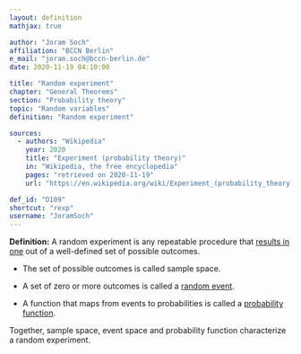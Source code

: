 ```yaml
---
layout: definition
mathjax: true

author: "Joram Soch"
affiliation: "BCCN Berlin"
e_mail: "joram.soch@bccn-berlin.de"
date: 2020-11-19 04:10:00

title: "Random experiment"
chapter: "General Theorems"
section: "Probability theory"
topic: "Random variables"
definition: "Random experiment"

sources:
  - authors: "Wikipedia"
    year: 2020
    title: "Experiment (probability theory)"
    in: "Wikipedia, the free encyclopedia"
    pages: "retrieved on 2020-11-19"
    url: "https://en.wikipedia.org/wiki/Experiment_(probability_theory)"

def_id: "D109"
shortcut: "rexp"
username: "JoramSoch"
---
```



**Definition:** A random experiment is any repeatable procedure that [results in one](/D/rvar) out of a well-defined set of possible outcomes.

* The set of possible outcomes is called sample space.

* A set of zero or more outcomes is called a [random event](/D/reve).

* A function that maps from events to probabilities is called a [probability function](/D/pmf).

Together, sample space, event space and probability function characterize a random experiment.